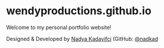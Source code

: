 # wendyproductions.github.io
Welcome to my personal portfolio website!

Designed & Developed by [Nadya Kadayifci](https://nadkad.github.io/) (GitHub: [@nadkad](https://github.com/nadkad)
